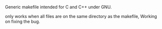 Generic makefile intended for C and C++ under GNU.

only works when all files are on the same directory as the makefile,
Working on fixing the bug.
